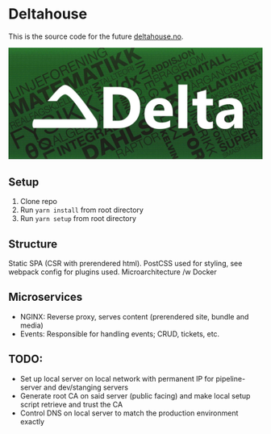 # Deltahouse
This is the source code for the future [deltahouse.no](https://www.deltahouse.no).

![Delta logo](./Banner.jpg)

## Setup
1. Clone repo
2. Run `yarn install` from root directory
3. Run `yarn setup` from root directory

## Structure
Static SPA (CSR with prerendered html).
PostCSS used for styling, see webpack config for plugins used.
Microarchitecture /w Docker

## Microservices
 - NGINX: Reverse proxy, serves content (prerendered site, bundle and media)
 - Events: Responsible for handling events; CRUD, tickets, etc. 

## TODO:
 - Set up local server on local network with permanent IP for pipeline-server and dev/stanging servers
 - Generate root CA on said server (public facing) and make local setup script retrieve and trust the CA
 - Control DNS on local server to match the production environment exactly